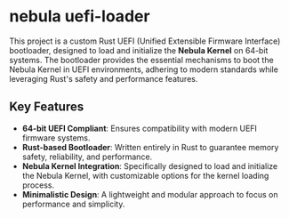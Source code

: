 # nebula uefi-loader

This project is a custom Rust UEFI (Unified Extensible Firmware Interface) bootloader, designed to load and initialize the **Nebula Kernel** on 64-bit systems. The bootloader provides the essential mechanisms to boot the Nebula Kernel in UEFI environments, adhering to modern standards while leveraging Rust's safety and performance features.

## Key Features
- **64-bit UEFI Compliant**: Ensures compatibility with modern UEFI firmware systems.
- **Rust-based Bootloader**: Written entirely in Rust to guarantee memory safety, reliability, and performance.
- **Nebula Kernel Integration**: Specifically designed to load and initialize the Nebula Kernel, with customizable options for the kernel loading process.
- **Minimalistic Design**: A lightweight and modular approach to focus on performance and simplicity.

